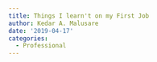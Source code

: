 ```yaml
---
title: Things I learn't on my First Job
author: Kedar A. Malusare
date: '2019-04-17'
categories:
  - Professional
---
```


